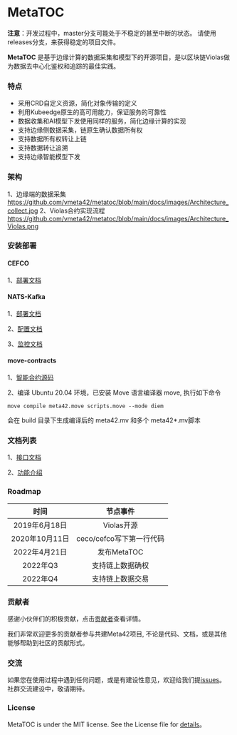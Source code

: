 # MetaTOC
**注意**：开发过程中，master分支可能处于不稳定的甚至中断的状态。 请使用releases分支，来获得稳定的项目文件。

**MetaTOC** 是基于边缘计算的数据采集和模型下的开源项目，是以区块链Violas做为数据去中心化鉴权和追踪的最佳实践。
### 特点
- 采用CRD自定义资源，简化对象传输的定义
- 利用Kubeedge原生的高可用能力，保证服务的可靠性
- 数据收集和AI模型下发使用同样的服务，简化边缘计算的实现
- 支持边缘侧数据采集，链原生确认数据所有权
- 支持数据所有权转让上链
- 支持数据转让追溯
- 支持边缘智能模型下发
### 架构
1、边缘端的数据采集
https://github.com/vmeta42/metatoc/blob/main/docs/images/Architecture_collect.jpg
2、Violas合约实现流程
https://github.com/vmeta42/metatoc/blob/main/docs/images/Architecture_Violas.png
### 安装部署
####   CEFCO 
1、[部署文档](https://github.com/vmeta42/metatoc/tree/main/cefco#readme)
#### NATS-Kafka 
1、[部署文档](https://github.com/vmeta42/metatoc/blob/main/nats-kafka/docs/buildandrun.md)  

2、[配置文档](https://github.com/vmeta42/metatoc/blob/main/nats-kafka/docs/config.md)  

3、[监控文档](https://github.com/vmeta42/metatoc/blob/main/nats-kafka/docs/monitoring.md)
#### move-contracts
1、[智能合约源码](https://github.com/vmeta42/metatoc/tree/main/move-contracts)  

2、编译
Ubuntu 20.04 环境，已安装 Move 语言编译器 move, 执行如下命令
```
move compile meta42.move scripts.move --mode diem
```
会在 build 目录下生成编译后的 meta42.mv 和多个 meta42*.mv脚本
### 文档列表
1、[接口文档](https://github.com/vmeta42/metatoc/blob/main/docs/interface_doc.md)  

2、[功能介绍](https://github.com/vmeta42/metatoc/blob/main/docs/introduced_function1.md)

### Roadmap
|      时间      |         节点事件         |
| :-----------: | :---------------------: |
| 2019年6月18日  |       Violas开源        |
| 2020年10月11日 | ceco/cefco写下第一行代码 |
| 2022年4月21日  |       发布MetaTOC       |
|    2022年Q3    |     支持链上数据确权      |
|    2022年Q4    |     支持链上数据交易      |
### 贡献者
 感谢小伙伴们的积极贡献，点击[贡献者](https://github.com/vmeta42/metatoc/graphs/contributors)查看详情。  
 
我们非常欢迎更多的贡献者参与共建Meta42项目, 不论是代码、文档，或是其他能够帮助到社区的贡献形式。
### 交流
如果您在使用过程中遇到任何问题，或是有建设性意见，欢迎给我们提[issues](https://github.com/vmeta42/metatoc/issues)。
社群交流建设中，敬请期待。
### License
MetaTOC is under the  MIT license. See the License file for [details](https://github.com/vmeta42/metadb/blob/3.9.39.x/LICENSE.txt)。


